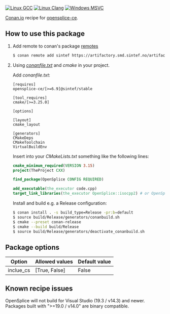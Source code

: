 [![Linux GCC](https://github.com/sintef-ocean/conan-opensplice-ce/workflows/Linux%20GCC/badge.svg)](https://github.com/sintef-ocean/conan-opensplice-ce/actions?query=workflow%3A"Linux+GCC")
[![Linux Clang](https://github.com/sintef-ocean/conan-opensplice-ce/workflows/Linux%20Clang/badge.svg)](https://github.com/sintef-ocean/conan-opensplice-ce/actions?query=workflow%3A"Linux+Clang")
[![Windows MSVC](https://github.com/sintef-ocean/conan-opensplice-ce/workflows/Windows%20MSVC/badge.svg)](https://github.com/sintef-ocean/conan-opensplice-ce/actions?query=workflow%3A"Windows+MSVC")

[Conan.io](https://conan.io) recipe for [opensplice-ce](https://github.com/ADLINK-IST/opensplice).

## How to use this package

1. Add remote to conan's package [remotes](https://docs.conan.io/2/reference/commands/remote.html)

   ```bash
   $ conan remote add sintef https://artifactory.smd.sintef.no/artifactory/api/conan/conan-local
   ```

2. Using [*conanfile.txt*](https://docs.conan.io/2/reference/conanfile_txt.html) and *cmake* in your project.

   Add *conanfile.txt*:
   ```
   [requires]
   opensplice-ce/[>=6.9]@sintef/stable

   [tool_requires]
   cmake/[>=3.25.0]

   [options]

   [layout]
   cmake_layout

   [generators]
   CMakeDeps
   CMakeToolchain
   VirtualBuildEnv
   ```

   Insert into your *CMakeLists.txt* something like the following lines:
   ```cmake
   cmake_minimum_required(VERSION 3.15)
   project(TheProject CXX)

   find_package(OpenSplice CONFIG REQUIRED)

   add_executable(the_executor code.cpp)
   target_link_libraries(the_executor OpenSplice::isocpp2) # or OpenSplice::isocpp, or OpenSplice::OpenSplice
   ```
   Install and build e.g. a Release configuration:
   ```bash
   $ conan install . -s build_type=Release -pr:b=default
   $ source build/Release/generators/conanbuild.sh
   $ cmake --preset conan-release
   $ cmake --build build/Release
   $ source build/Release/generators/deactivate_conanbuild.sh
   ```

## Package options

| Option        | Allowed values    | Default value     |
| ------------- | ----------------- | ----------------- |
| inclue_cs     | [True, False]     | False             |


## Known recipe issues

OpenSplice will not build for Visual Studio (19.3 / v14.3) and newer. Packages built with
">=19.0 / v14.0" are binary compatible.
